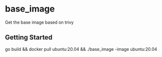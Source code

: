 # base_image
Get the base image based on trivy

 
## Getting Started
 
go build && docker pull ubuntu:20.04 && ./base_image   -image ubuntu:20.04
 
